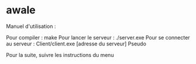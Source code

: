 # awale
Manuel d'utilisation :

Pour compiler : make
Pour lancer le serveur : ./server.exe
Pour se connecter au serveur : Client/client.exe [adresse du serveur] Pseudo

Pour la suite, suivre les instructions du menu